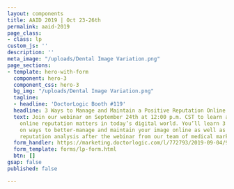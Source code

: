 ```yaml
---
layout: components
title: AAID 2019 | Oct 23-26th
permalink: aaid-2019
page_class:
- class: lp
custom_js: ''
description: ''
meta_image: "/uploads/Dental Image Variation.png"
page_sections:
- template: hero-with-form
  component: hero-3
  component_css: hero-3
  bg_img: "/uploads/Dental Image Variation.png"
  tagline:
  - headline: 'DoctorLogic Booth #119'
  headline: 3 Ways to Manage and Maintain a Positive Reputation Online
  text: Join our webinar on September 24th at 12:00 p.m. CST to learn about why your
    online reputation matters in today’s digital world. You’ll learn 3 proven strategies
    on ways to better-manage and maintain your image online as well as receive a free
    reputation analysis after the webinar from our team of medical marketing experts.
  form_handler: https://marketing.doctorlogic.com/l/772793/2019-09-04/9tcs
  form_template: forms/lp-form.html
  btn: []
gsap: false
published: false

---
```

